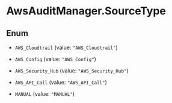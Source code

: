 # AwsAuditManager.SourceType

## Enum


* `AWS_Cloudtrail` (value: `"AWS_Cloudtrail"`)

* `AWS_Config` (value: `"AWS_Config"`)

* `AWS_Security_Hub` (value: `"AWS_Security_Hub"`)

* `AWS_API_Call` (value: `"AWS_API_Call"`)

* `MANUAL` (value: `"MANUAL"`)


